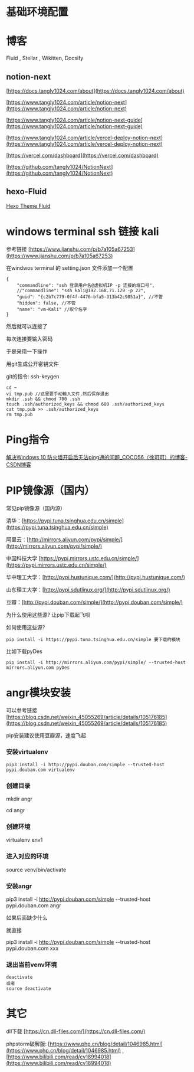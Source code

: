 # 基础环境配置

# 博客

Fluid , Stellar , Wikitten, Docsify



## notion-next

[https://docs.tangly1024.com/about](https://docs.tangly1024.com/about)

[https://www.tangly1024.com/article/notion-next](https://www.tangly1024.com/article/notion-next)

[https://www.tangly1024.com/article/notion-next-guide](https://www.tangly1024.com/article/notion-next-guide)

[https://www.tangly1024.com/article/vercel-deploy-notion-next](https://www.tangly1024.com/article/vercel-deploy-notion-next)

[https://vercel.com/dashboard](https://vercel.com/dashboard)

[https://github.com/tangly1024/NotionNext](https://github.com/tangly1024/NotionNext)



## hexo-Fluid

[Hexo Theme Fluid](https://hexo.fluid-dev.com/)

# **windows terminal ssh 链接 kali**

参考链接 [https://www.jianshu.com/p/b7a105a67253](https://www.jianshu.com/p/b7a105a67253)

在windwos terminal 的 setting.json 文件添加一个配置

```
{
    "commandline": "ssh 登录用户名@虚拟机IP -p 连接的端口号",
    //"commandline": "ssh kali@192.168.71.129 -p 22",
    "guid": "{c2b7c779-0f4f-4476-bfa5-313b42c9851a}", //不管
    "hidden": false, //不管
    "name": "vm-Kali" //取个名字
}
```

然后就可以连接了

每次连接要输入密码

于是采用一下操作

用git生成公开密钥文件

git的指令: ssh-keygen

```
cd ~
vi tmp.pub //这里要手动输入文件,然后保存退出
mkdir .ssh && chmod 700 .ssh
touch .ssh/authorized_keys && chmod 600 .ssh/authorized_keys
cat tmp.pub >> .ssh/authorized_keys
rm tmp.pub

```

# Ping指令

[解决Windows 10 防火墙开启后无法ping通的问题_COCO56（徐可可）的博客-CSDN博客](https://blog.csdn.net/coco56/article/details/105800213)

# PIP镜像源（国内）

常见pip镜像源（国内源）

清华：[https://pypi.tuna.tsinghua.edu.cn/simple](https://pypi.tuna.tsinghua.edu.cn/simple)

阿里云：[http://mirrors.aliyun.com/pypi/simple/](http://mirrors.aliyun.com/pypi/simple/)

中国科技大学 [https://pypi.mirrors.ustc.edu.cn/simple/](https://pypi.mirrors.ustc.edu.cn/simple/)

华中理工大学：[http://pypi.hustunique.com/](http://pypi.hustunique.com/)

山东理工大学：[http://pypi.sdutlinux.org/](http://pypi.sdutlinux.org/)

豆瓣：[http://pypi.douban.com/simple/](http://pypi.douban.com/simple/)

为什么使用这些源? 让pip下载起飞呗

如何使用这些源?

```
pip install -i https://pypi.tuna.tsinghua.edu.cn/simple 要下载的模块
```

比如下载pyDes

```
pip install -i http://mirrors.aliyun.com/pypi/simple/ --trusted-host mirrors.aliyun.com pyDes
```

# angr模块安装

可以参考链接 [https://blog.csdn.net/weixin_45055269/article/details/105176185](https://blog.csdn.net/weixin_45055269/article/details/105176185)

pip安装建议使用豆瓣源，速度飞起

### 安装virtualenv

```
pip3 install -i http://pypi.douban.com/simple --trusted-host pypi.douban.com virtualenv
```

### 创建目录

mkdir angr

cd angr

### 创建环境

virtualenv   env1

### 进入对应的环境

source venv/bin/activate

### 安装angr

pip3 install -i http://pypi.douban.com/simple --trusted-host pypi.douban.com angr

如果后面缺少什么

就直接

pip3 install -i http://pypi.douban.com/simple --trusted-host pypi.douban.com xxx

### 退出当前venv环境

```
deactivate
或者
source deactivate
```

# 其它

dll下载 [https://cn.dll-files.com/](https://cn.dll-files.com/)

phpstorm破解版: [https://www.php.cn/blog/detail/1046985.html](https://www.php.cn/blog/detail/1046985.html) , [https://www.bilibili.com/read/cv18994018](https://www.bilibili.com/read/cv18994018)